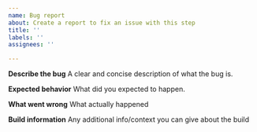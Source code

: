 ```yaml
---
name: Bug report
about: Create a report to fix an issue with this step
title: ''
labels: ''
assignees: ''

---
```


**Describe the bug**
A clear and concise description of what the bug is.

**Expected behavior**
What did you expected to happen.

**What went wrong**
What actually happened

**Build information**
 Any additional info/context you can give about the build
